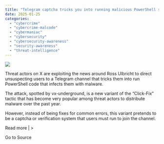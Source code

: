 ```yaml
---
title: "Telegram captcha tricks you into running malicious PowerShell scripts"
date: 2025-01-25
categories: 
  - "cybercrime"
  - "cybercrime-malcode"
  - "cybermaniac"
  - "cybersecurity"
  - "cybersecurity-awareness"
  - "security-awareness"
  - "threat-intelligence"
---
```


![](https://lifeboat.com/blog.images/telegram-captcha-tricks-you-into-running-malicious-powershell-scripts2.jpg)

Threat actors on X are exploiting the news around Ross Ulbricht to direct unsuspecting users to a Telegram channel that tricks them into run PowerShell code that infects them with malware.

The attack, spotted by vx-underground, is a new variant of the “Click-Fix” tactic that has become very popular among threat actors to distribute malware over the past year.

However, instead of being fixes for common errors, this variant pretends to be a captcha or verification system that users must run to join the channel.

Read more | >

Go to Source
